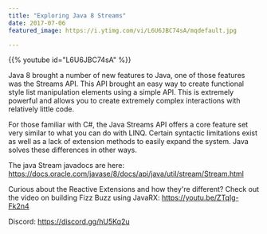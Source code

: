 ```yaml
---
title: "Exploring Java 8 Streams"
date: 2017-07-06
featured_image: https://i.ytimg.com/vi/L6U6JBC74sA/mqdefault.jpg

---
```


{{% youtube id="L6U6JBC74sA" %}}

Java 8 brought a number of new features to Java, one of those features was the Streams API. This API brought an easy way to create functional style list manipulation elements using a simple API. This is extremely powerful and allows you to create extremely complex interactions with relatively little code.

For those familiar with C#, the Java Streams API offers a core feature set very similar to what you can do with LINQ. Certain syntactic limitations exist as well as a lack of extension methods to easily expand the system. Java solves these differences in other ways.

The java Stream javadocs are here: https://docs.oracle.com/javase/8/docs/api/java/util/stream/Stream.html

Curious about the Reactive Extensions and how they're different? Check out the video on building Fizz Buzz using JavaRX: https://youtu.be/ZTqIg-Fk2n4

Discord: https://discord.gg/hU5Kq2u